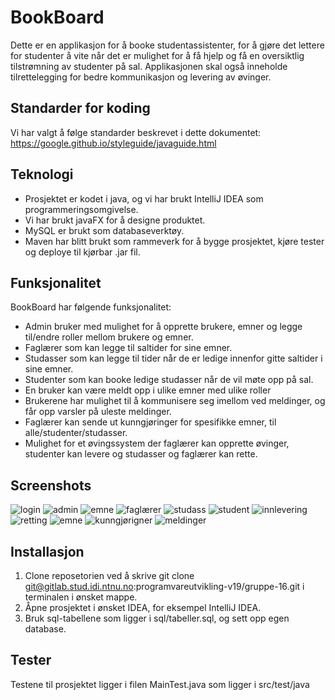 # BookBoard

Dette er en applikasjon for å booke studentassistenter, for å gjøre det lettere for studenter å vite når det er mulighet for å få hjelp og få en oversiktlig tilstrømning av studenter på sal.
Applikasjonen skal også inneholde tilrettelegging for bedre kommunikasjon og levering av øvinger.

## Standarder for koding

Vi har valgt å følge standarder beskrevet i dette dokumentet: https://google.github.io/styleguide/javaguide.html

## Teknologi

* Prosjektet er kodet i java, og vi har brukt IntelliJ IDEA som programmeringsomgivelse. 
* Vi har brukt javaFX for å designe produktet. 
* MySQL er brukt som databaseverktøy.
* Maven har blitt brukt som rammeverk for å bygge prosjektet, kjøre tester og deploye til kjørbar .jar fil.

## Funksjonalitet

BookBoard har følgende funksjonalitet:
* Admin bruker med mulighet for å opprette brukere, emner og legge til/endre roller mellom brukere og emner.
* Faglærer som kan legge til saltider for sine emner.
* Studasser som kan legge til tider når de er ledige innenfor gitte saltider i sine emner.
* Studenter som kan booke ledige studasser når de vil møte opp på sal.
* En bruker kan være meldt opp i ulike emner med ulike roller
* Brukerene har mulighet til å kommunisere seg imellom ved meldinger, og får opp varsler på uleste meldinger.
* Faglærer kan sende ut kunngjøringer for spesifikke emner, til alle/studenter/studasser.
* Mulighet for et øvingssystem der faglærer kan opprette øvinger, studenter kan levere og studasser og faglærer kan rette.

## Screenshots
![login](https://i.imgur.com/UeZLnV3.png)
![admin](https://i.imgur.com/2lfmsDy.png)
![emne](https://i.imgur.com/Pc2nOjK.png)
![faglærer](https://i.imgur.com/I4gtdMd.png)
![studass](https://i.imgur.com/GtApggM.png)
![student](https://i.imgur.com/anq62YH.png)
![innlevering](https://i.imgur.com/o3BemqG.png)
![retting](https://i.imgur.com/ZBoCI0O.png)
![emne](https://i.imgur.com/0lCzvde.png)
![kunngjørigner](https://i.imgur.com/w7D7BdJ.png)
![meldinger](https://i.imgur.com/Cnzhno0.png)

## Installasjon

1. Clone reposetorien ved å skrive git clone git@gitlab.stud.idi.ntnu.no:programvareutvikling-v19/gruppe-16.git i terminalen i ønsket mappe.
2. Åpne prosjektet i ønsket IDEA, for eksempel IntelliJ IDEA.
3. Bruk sql-tabellene som ligger i sql/tabeller.sql, og sett opp egen database.

## Tester

Testene til prosjektet ligger i filen MainTest.java som ligger i src/test/java
